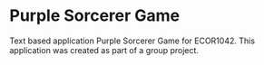 # Purple Sorcerer Game
Text based application Purple Sorcerer Game for ECOR1042.
This application was created as part of a group project.
